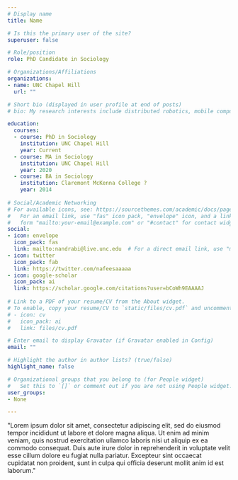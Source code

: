 ```yaml
---
# Display name
title: Name

# Is this the primary user of the site?
superuser: false

# Role/position
role: PhD Candidate in Sociology

# Organizations/Affiliations
organizations:
- name: UNC Chapel Hill
  url: ""

# Short bio (displayed in user profile at end of posts)
# bio: My research interests include distributed robotics, mobile computing and programmable matter.

education:
  courses:
  - course: PhD in Sociology
    institution: UNC Chapel Hill
    year: Current
  - course: MA in Sociology
    institution: UNC Chapel Hill
    year: 2020
  - course: BA in Sociology 
    institution: Claremont McKenna College ? 
    year: 2014
    
# Social/Academic Networking
# For available icons, see: https://sourcethemes.com/academic/docs/page-builder/#icons
#   For an email link, use "fas" icon pack, "envelope" icon, and a link in the
#   form "mailto:your-email@example.com" or "#contact" for contact widget.
social:
- icon: envelope
  icon_pack: fas
  link: mailto:nandrabi@live.unc.edu  # For a direct email link, use "mailto:test@example.org".
- icon: twitter
  icon_pack: fab
  link: https://twitter.com/nafeesaaaaa
- icon: google-scholar
  icon_pack: ai
  link: https://scholar.google.com/citations?user=bCoWh9EAAAAJ
  
# Link to a PDF of your resume/CV from the About widget.
# To enable, copy your resume/CV to `static/files/cv.pdf` and uncomment the lines below.
# - icon: cv
#   icon_pack: ai
#   link: files/cv.pdf

# Enter email to display Gravatar (if Gravatar enabled in Config)
email: ""

# Highlight the author in author lists? (true/false)
highlight_name: false

# Organizational groups that you belong to (for People widget)
#   Set this to `[]` or comment out if you are not using People widget.
user_groups:
- None

---
```


"Lorem ipsum dolor sit amet, consectetur adipiscing elit, sed do eiusmod tempor incididunt ut labore et dolore magna aliqua. Ut enim ad minim veniam, quis nostrud exercitation ullamco laboris nisi ut aliquip ex ea commodo consequat. Duis aute irure dolor in reprehenderit in voluptate velit esse cillum dolore eu fugiat nulla pariatur. Excepteur sint occaecat cupidatat non proident, sunt in culpa qui officia deserunt mollit anim id est laborum."
